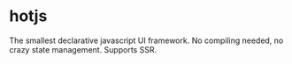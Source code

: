 # hotjs
The smallest declarative javascript UI framework. No compiling needed, no crazy state management. Supports SSR.
